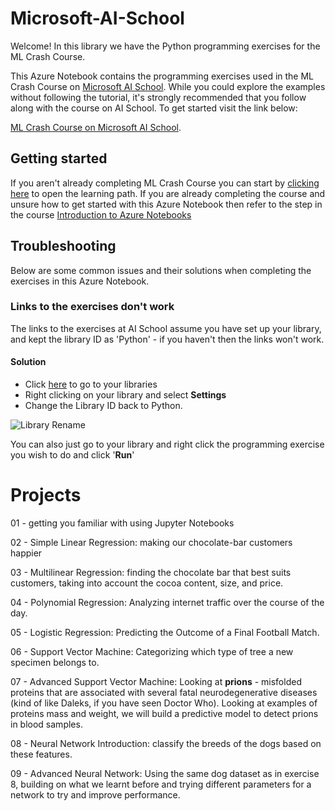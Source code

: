 # Microsoft-AI-School

Welcome! In this library we have the Python programming exercises for the ML Crash Course.

This Azure Notebook contains the programming exercises used in the ML Crash Course on [Microsoft AI School](https://aischool.microsoft.com). While you could explore the examples without following the tutorial, it's strongly recommended that you follow along with the course on AI School. To get started visit the link below:

[ML Crash Course on Microsoft AI School](https://aischool.microsoft.com/en-us/machine-learning/learning-paths/ml-crash-course).

## Getting started

If you aren't already completing ML Crash Course you can start by [clicking here](https://aischool.microsoft.com/en-us/machine-learning/learning-paths/ml-crash-course) to open the learning path. If you are already completing the course and unsure how to get started with this Azure Notebook then refer to the step in the course [Introduction to Azure Notebooks](https://aischool.microsoft.com/en-us/machine-learning/learning-paths/ml-crash-course/introduction-to-ai/introduction-to-azure-notebooks)

## Troubleshooting

Below are some common issues and their solutions when completing the exercises in this Azure Notebook.

### Links to the exercises don't work

The links to the exercises at AI School assume you have set up your library, and kept the library ID as 'Python' - if you haven't then the links won't work.

#### Solution

* Click [here](https://notebooks.azure.com/home/libraries) to go to your libraries
* Right clicking on your library and select __Settings__
* Change the Library ID back to Python.

![Library Rename](https://aiplatformstestgeneral.blob.core.windows.net/aiplatformassets/knovuecdl43j/4nX9egSakg66EmcmcKiS2K/d8015f4ac4ce2e3183d18d4489e9d5f5/library_rename.png)

You can also just go to your library and right click the programming exercise you wish to do and click '__Run__'

# Projects

01 -  getting you familiar with using Jupyter Notebooks

02 - Simple Linear Regression: making our chocolate-bar customers happier

03 - Multilinear Regression: finding the chocolate bar that best suits customers, taking into account the cocoa content, size, and price.

04 - Polynomial Regression: Analyzing internet traffic over the course of the day.

05 - Logistic Regression: Predicting the Outcome of a Final Football Match.

06 - Support Vector Machine: Categorizing which type of tree a new specimen belongs to.

07 - Advanced Support Vector Machine: Looking at __prions__ - misfolded proteins that are associated with several fatal neurodegenerative diseases (kind of like Daleks, if you have seen Doctor Who). Looking at examples of proteins mass and weight, we will build a predictive model to detect prions in blood samples.

08 - Neural Network Introduction: classify the breeds of the dogs based on these features.

09 -  Advanced Neural Network: Using the same dog dataset as in exercise 8, building on what we learnt before and trying different parameters for a network to try and improve performance.
